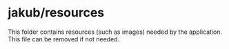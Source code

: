 # jakub/resources

This folder contains resources (such as images) needed by the application. This file can
be removed if not needed.
